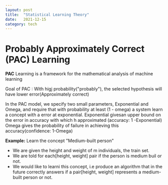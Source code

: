 ```yaml
---
layout: post
title:  "Statistical Learning Theory"
date:   2021-12-15 
category: tech
---
```


# Probably Approximately Correct (PAC) Learning

**PAC** Learning is a framework for the mathematical analysis of machine learning

Goal of PAC : With higj probability("probably"), the selected hypothesis will have lower error(Approximately correct)

In the PAC model, we specify two small parameters, Exponential and Omega, and require that with probability at least (1 - omega) a system learn a concept with a error at exponential.
Exponential givesan upper bound on the error in accuracy with which h approximated (accuracy: 1 -Exponential)
Omega gives the probability of failure in achieving this accuracy(confidence: 1-Omega)


**Example:** Learn the concept "Medium-built person"

- We are given the height and weight of m individuals, the train set.
- We are told for each[height, weight] pair if the person is medium buil or not.
- We would like to learni this concept, i.e produce an algorithm that in the future correctly answers if a pair[height, weight] represents a medium-built person or not.




